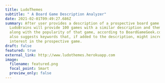 ```yaml
---
title: LudoThemes
subtitle: " A Board Game Description Analyzer"
date: 2021-02-01T09:49:27.686Z
summary: After user provides a description of a prospective board game,
  LudoBrains will provide 100 games with a similar description and theming,
  along with the popularity of that game, according to BoardGameGeek.com. It
  also suggests keywords that, if added to the description, might increase
  interest in the prospective game.
draft: false
featured: true
external_link: http://www.ludothemes.herokuapp.com
image:
  filename: featured.png
  focal_point: Smart
  preview_only: false
---
```

